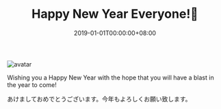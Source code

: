 ﻿---
title: "Happy New Year Everyone!💖"
date: 2019-01-01T00:00:00+08:00
draft: true
categories:
  - "Miscellaneous"
---

![avatar](https://f000.backblazeb2.com/file/canicula/ImgURL/happy-2019-year.jpg)
<!--more-->
Wishing you a Happy New Year with the hope that you will have a blast in the year to come!

あけましておめでとうございます。今年もよろしくお願い致します。





